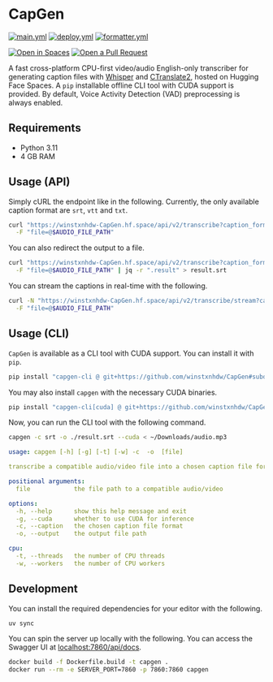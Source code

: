 # CapGen

[![main.yml](https://github.com/winstxnhdw/CapGen/actions/workflows/main.yml/badge.svg)](https://github.com/winstxnhdw/CapGen/actions/workflows/main.yml)
[![deploy.yml](https://github.com/winstxnhdw/CapGen/actions/workflows/deploy.yml/badge.svg)](https://github.com/winstxnhdw/CapGen/actions/workflows/deploy.yml)
[![formatter.yml](https://github.com/winstxnhdw/CapGen/actions/workflows/formatter.yml/badge.svg)](https://github.com/winstxnhdw/CapGen/actions/workflows/formatter.yml)

[![Open in Spaces](https://huggingface.co/datasets/huggingface/badges/raw/main/open-in-hf-spaces-md-dark.svg)](https://huggingface.co/spaces/winstxnhdw/CapGen)
[![Open a Pull Request](https://huggingface.co/datasets/huggingface/badges/raw/main/open-a-pr-md-dark.svg)](https://github.com/winstxnhdw/CapGen/compare)

A fast cross-platform CPU-first video/audio English-only transcriber for generating caption files with [Whisper](https://openai.com/research/whisper) and [CTranslate2](https://github.com/OpenNMT/CTranslate2), hosted on Hugging Face Spaces. A `pip` installable offline CLI tool with CUDA support is provided. By default, Voice Activity Detection (VAD) preprocessing is always enabled.

## Requirements

- Python 3.11
- 4 GB RAM

## Usage (API)

Simply cURL the endpoint like in the following. Currently, the only available caption format are `srt`, `vtt` and `txt`.

```bash
curl "https://winstxnhdw-CapGen.hf.space/api/v2/transcribe?caption_format=$CAPTION_FORMAT" \
  -F "file=@$AUDIO_FILE_PATH"
```

You can also redirect the output to a file.

```bash
curl "https://winstxnhdw-CapGen.hf.space/api/v2/transcribe?caption_format=$CAPTION_FORMAT" \
  -F "file=@$AUDIO_FILE_PATH" | jq -r ".result" > result.srt
```

You can stream the captions in real-time with the following.

```bash
curl -N "https://winstxnhdw-CapGen.hf.space/api/v2/transcribe/stream?caption_format=$CAPTION_FORMAT" \
  -F "file=@$AUDIO_FILE_PATH"
```

## Usage (CLI)

`CapGen` is available as a CLI tool with CUDA support. You can install it with `pip`.

```bash
pip install "capgen-cli @ git+https://github.com/winstxnhdw/CapGen#subdirectory=cli"
```

You may also install `capgen` with the necessary CUDA binaries.

```bash
pip install "capgen-cli[cuda] @ git+https://github.com/winstxnhdw/CapGen#subdirectory=cli"
```

Now, you can run the CLI tool with the following command.

```bash
capgen -c srt -o ./result.srt --cuda < ~/Downloads/audio.mp3
```

```yaml
usage: capgen [-h] [-g] [-t] [-w] -c  -o  [file]

transcribe a compatible audio/video file into a chosen caption file format

positional arguments:
  file            the file path to a compatible audio/video

options:
  -h, --help      show this help message and exit
  -g, --cuda      whether to use CUDA for inference
  -c, --caption   the chosen caption file format
  -o, --output    the output file path

cpu:
  -t, --threads   the number of CPU threads
  -w, --workers   the number of CPU workers
```

## Development

You can install the required dependencies for your editor with the following.

```bash
uv sync
```

You can spin the server up locally with the following. You can access the Swagger UI at [localhost:7860/api/docs](http://localhost:7860/api/docs).

```bash
docker build -f Dockerfile.build -t capgen .
docker run --rm -e SERVER_PORT=7860 -p 7860:7860 capgen
```
